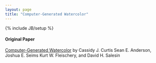 ```yaml
---
layout: page
title: "Computer-Generated Watercolor"
---
```

{% include JB/setup %}

#### Original Paper

[Computer-Generated Watercolor](http://grail.cs.washington.edu/projects/watercolor/) by Cassidy J. Curtis Sean E. Anderson, Joshua E. Seims Kurt W. Fleischery, and David H. Salesin